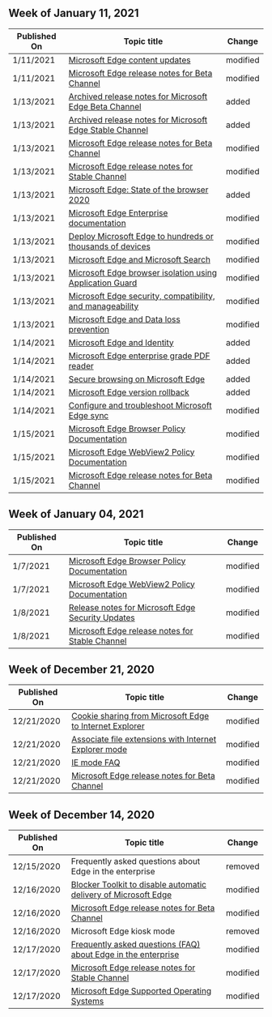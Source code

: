 <!-- This file is generated automatically each week. Changes made to this file will be overwritten.-->



## Week of January 11, 2021


| Published On |Topic title | Change |
|------|------------|--------|
| 1/11/2021 | [Microsoft Edge content updates](/DeployEdge/microsoft-edge-content-updates) | modified |
| 1/11/2021 | [Microsoft Edge release notes for Beta Channel](/DeployEdge/microsoft-edge-relnote-beta-channel) | modified |
| 1/13/2021 | [Archived release notes for Microsoft Edge Beta Channel](/DeployEdge/microsoft-edge-relnote-archive-beta-channel) | added |
| 1/13/2021 | [Archived release notes for Microsoft Edge Stable Channel](/DeployEdge/microsoft-edge-relnote-archive-stable-channel) | added |
| 1/13/2021 | [Microsoft Edge release notes for Beta Channel](/DeployEdge/microsoft-edge-relnote-beta-channel) | modified |
| 1/13/2021 | [Microsoft Edge release notes for Stable Channel](/DeployEdge/microsoft-edge-relnote-stable-channel) | modified |
| 1/13/2021 | [Microsoft Edge: State of the browser 2020](/DeployEdge/microsoft-edge-video-state-of-browser) | added |
| 1/13/2021 | [Microsoft Edge Enterprise documentation](/DeployEdge/index) | modified |
| 1/13/2021 | [Deploy Microsoft Edge to hundreds or thousands of devices](/DeployEdge/microsoft-edge-video-deploy) | modified |
| 1/13/2021 | [Microsoft Edge and Microsoft Search](/DeployEdge/microsoft-edge-video-search) | modified |
| 1/13/2021 | [Microsoft Edge browser isolation using Application Guard](/DeployEdge/microsoft-edge-video-security-application-guard) | modified |
| 1/13/2021 | [Microsoft Edge security, compatibility, and manageability](/DeployEdge/microsoft-edge-video-security-compatibility-manageability) | modified |
| 1/13/2021 | [Microsoft Edge and Data loss prevention](/DeployEdge/microsoft-edge-video-security-dlp) | modified |
| 1/14/2021 | [Microsoft Edge and Identity](/DeployEdge/microsoft-edge-video-identity) | added |
| 1/14/2021 | [Microsoft Edge enterprise grade PDF reader](/DeployEdge/microsoft-edge-video-pdf-reader) | added |
| 1/14/2021 | [Secure browsing on Microsoft Edge](/DeployEdge/microsoft-edge-video-security-smartscreen) | added |
| 1/14/2021 | [Microsoft Edge version rollback](/DeployEdge/microsoft-edge-video-version-rollback) | added |
| 1/14/2021 | [Configure and troubleshoot Microsoft Edge sync](/DeployEdge/microsoft-edge-enterprise-sync) | modified |
| 1/15/2021 | [Microsoft Edge Browser Policy Documentation](/DeployEdge/microsoft-edge-policies) | modified |
| 1/15/2021 | [Microsoft Edge WebView2 Policy Documentation](/DeployEdge/microsoft-edge-webview-policies) | modified |
| 1/15/2021 | [Microsoft Edge release notes for Beta Channel](/DeployEdge/microsoft-edge-relnote-beta-channel) | modified |


## Week of January 04, 2021


| Published On |Topic title | Change |
|------|------------|--------|
| 1/7/2021 | [Microsoft Edge Browser Policy Documentation](/DeployEdge/microsoft-edge-policies) | modified |
| 1/7/2021 | [Microsoft Edge WebView2 Policy Documentation](/DeployEdge/microsoft-edge-webview-policies) | modified |
| 1/8/2021 | [Release notes for Microsoft Edge Security Updates](/DeployEdge/microsoft-edge-relnotes-security) | modified |
| 1/8/2021 | [Microsoft Edge release notes for Stable Channel](/DeployEdge/microsoft-edge-relnote-stable-channel) | modified |


## Week of December 21, 2020


| Published On |Topic title | Change |
|------|------------|--------|
| 12/21/2020 | [Cookie sharing from Microsoft Edge to Internet Explorer](/DeployEdge/edge-ie-mode-add-guidance-cookieshare) | modified |
| 12/21/2020 | [Associate file extensions with Internet Explorer mode](/DeployEdge/edge-ie-mode-add-guidance-filetype-associations) | modified |
| 12/21/2020 | [IE mode FAQ](/DeployEdge/edge-ie-mode-faq) | modified |
| 12/21/2020 | [Microsoft Edge release notes for Beta Channel](/DeployEdge/microsoft-edge-relnote-beta-channel) | modified |


## Week of December 14, 2020


| Published On |Topic title | Change |
|------|------------|--------|
| 12/15/2020 | Frequently asked questions about Edge in the enterprise | removed |
| 12/16/2020 | [Blocker Toolkit to disable automatic delivery of Microsoft Edge](/DeployEdge/microsoft-edge-blocker-toolkit) | modified |
| 12/16/2020 | [Microsoft Edge release notes for Beta Channel](/DeployEdge/microsoft-edge-relnote-beta-channel) | modified |
| 12/16/2020 | Microsoft Edge kiosk mode | removed |
| 12/17/2020 | [Frequently asked questions (FAQ) about Edge in the enterprise](/DeployEdge/faqs-edge-in-the-enterprise) | modified |
| 12/17/2020 | [Microsoft Edge release notes for Stable Channel](/DeployEdge/microsoft-edge-relnote-stable-channel) | modified |
| 12/17/2020 | [Microsoft Edge Supported Operating Systems](/DeployEdge/microsoft-edge-supported-operating-systems) | modified |
